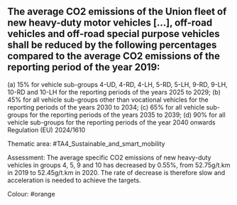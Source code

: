 ## The average CO2 emissions of the Union fleet of new heavy-duty motor vehicles [...], off-road vehicles and off-road special purpose vehicles shall be reduced by the following percentages compared to the average CO2 emissions of the reporting period of the year 2019:
(a) 15% for vehicle sub-groups 4-UD, 4-RD, 4-LH, 5-RD, 5-LH, 9-RD, 9-LH, 10-RD and 10-LH for the reporting periods of the years 2025 to 2029;
(b) 45% for all vehicle sub-groups other than vocational vehicles for the reporting periods of the years 2030 to 2034;
(c) 65% for all vehicle sub-groups for the reporting periods of the years 2035 to 2039;
(d) 90% for all vehicle sub-groups for the reporting periods of the year 2040 onwards
Regulation (EU) 2024/1610

Thematic area: #TA4_Sustainable_and_smart_mobility

Assessment: The average specific CO2 emissions of new heavy-duty vehicles in groups 4, 5, 9 and 10 has decreased by 0.55%, from 52.75g/t.km in 2019 to 52.45g/t.km in 2020. The rate of decrease is therefore slow and acceleration is needed to achieve the targets.

Colour: #orange